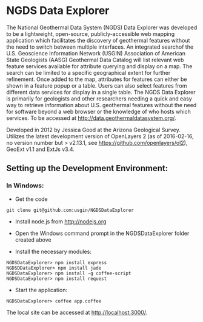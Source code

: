 # NGDS Data Explorer

The National Geothermal Data System (NGDS) Data Explorer was developed to be a lightweight, open-source, publicly-accessible web mapping application which facilitates the discovery of geothermal features without the need to switch between multiple interfaces. An integrated searchof the U.S. Geoscience Information Network (USGIN) Association of American State Geologists (AASG) Geothermal Data Catalog will list relevant web feature services available for attribute querying and display on a map. The search can be limited to a specific geographical extent for further refinement. Once added to the map, attributes for features can either be shown in a feature popup or a table. Users can also select features from different data services for display in a single table. The NGDS Data Explorer is primarily for geologists and other researchers needing a quick and easy way to retrieve information about U.S. geothermal features without the need for software beyond a web browser or the knowledge of who hosts which services. To be accessed at http://data.geothermaldatasystem.org/.

Developed in 2012 by Jessica Good at the Arizona Geological Survey. 
Utilizes the latest development version of OpenLayers 2 (as of 2016-02-16, no version number but > v2.13.1, see https://github.com/openlayers/ol2), GeoExt v1.1 and ExtJs v3.4.

## Setting up the Development Environment:

### In Windows:

* Get the code

```
git clone git@github.com:usgin/NGDSDataExplorer
```	

* Install node.js from http://nodejs.org

* Open the Windows command prompt in the NGDSDataExplorer folder created above
* Install the necessary modules:

```
NGDSDataExplorer> npm install express
NGDSDDataExplorer> npm install jade
NGDSDataExplorer> npm install -g coffee-script
NGDSDataExplorer> npm install request
```

* Start the application:

```
NGDSDataExplorer> coffee app.coffee
```

The local site can be accessed at [http://localhost:3000/](http://localhost:3000/).